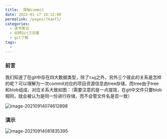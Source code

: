 ```yaml
---
title:  探秘commit
date: 2022-01-17 18:12:00
permalink: /pages/74aef1/
categories:
  - 读书笔记
  - 玩转Git三剑客
  - git了解
tags:
  - 
---
```

### 前言

​	我们知道了在git中存在四大数据类型，除了`tag`之外，另外三个彼此的关系是怎样的呢？可以理解为一次commit对应的项目资源信息由tree存储，而tree由子tree和blob组成，对应关系大致如图：（需要注意的是一点提效，在git中文件只要blob相同，就会被认为是同一份进行存储，而不会管文件名是否一致）

![image-20210914074612898](https://tva1.sinaimg.cn/large/008i3skNly1gufthfi143j619o0u0tep02.jpg)



### 演示

![image-20210914081835395](https://tva1.sinaimg.cn/large/008i3skNly1gufuf423ayj60wh0hon0t02.jpg)


